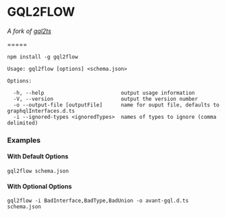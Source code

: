 # GQL2FLOW

*A fork of [gql2ts](https://github.com/avantcredit/gql2ts)*

=====

```shell
npm install -g gql2flow
```


```
Usage: gql2flow [options] <schema.json>

Options:

  -h, --help                         output usage information
  -V, --version                      output the version number
  -o --output-file [outputFile]      name for ouput file, defaults to graphqlInterfaces.d.ts
  -i --ignored-types <ignoredTypes>  names of types to ignore (comma delimited)
```

### Examples

#### With Default Options
```shell
gql2flow schema.json
```


#### With Optional Options
```shell
gql2flow -i BadInterface,BadType,BadUnion -o avant-gql.d.ts schema.json
```
